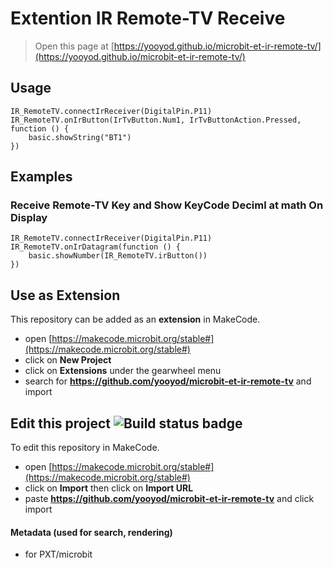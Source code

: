 # Extention IR Remote-TV Receive 

> Open this page at [https://yooyod.github.io/microbit-et-ir-remote-tv/](https://yooyod.github.io/microbit-et-ir-remote-tv/)



## Usage

```blocks
IR_RemoteTV.connectIrReceiver(DigitalPin.P11)
IR_RemoteTV.onIrButton(IrTvButton.Num1, IrTvButtonAction.Pressed, function () {
    basic.showString("BT1")
})

```


## Examples
### Receive Remote-TV Key and Show KeyCode Deciml at math On Display

```blocks
IR_RemoteTV.connectIrReceiver(DigitalPin.P11)
IR_RemoteTV.onIrDatagram(function () {
    basic.showNumber(IR_RemoteTV.irButton())
})

```

## Use as Extension

This repository can be added as an **extension** in MakeCode.

* open [https://makecode.microbit.org/stable#](https://makecode.microbit.org/stable#)
* click on **New Project**
* click on **Extensions** under the gearwheel menu
* search for **https://github.com/yooyod/microbit-et-ir-remote-tv** and import

## Edit this project ![Build status badge](https://github.com/yooyod/microbit-et-ir-remote-tv/workflows/MakeCode/badge.svg)

To edit this repository in MakeCode.

* open [https://makecode.microbit.org/stable#](https://makecode.microbit.org/stable#)
* click on **Import** then click on **Import URL**
* paste **https://github.com/yooyod/microbit-et-ir-remote-tv** and click import


#### Metadata (used for search, rendering)

* for PXT/microbit
<script src="https://makecode.com/gh-pages-embed.js"></script><script>makeCodeRender("{{ site.makecode.home_url }}", "{{ site.github.owner_name }}/{{ site.github.repository_name }}");</script>
